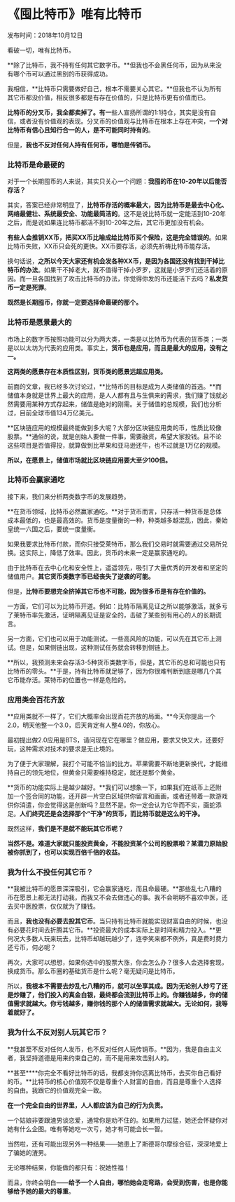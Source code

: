 # 《囤比特币》唯有比特币

发布时间：2018年10月12日

看破一切，唯有比特币。

**除了比特币，我不持有任何其它数字币。**但我也不会黑任何币，因为从来没有哪个币可以通过黑别的币获得成功。

我相信，**比特币只需要做好自己，根本不需要关心其它。**但我也不认为所有其它币都没价值，相反很多都是有存在价值的，只是比特币更有价值而已。

**比特币的分叉币，我全都卖掉了。**有**一**些人宣扬所谓的1:1持仓，其实是没有自信，或者没有价值观的表现。分叉币的价值观与比特币在根本上存在冲突，**一个对比特币有信心且知行合一的人，是不可能同时持有的**。

但是，**我也不反对任何人持有任何币，哪怕是传销币。**

### 比特币是命最硬的

对于一个长期囤币的人来说，其实只关心一个问题：**我囤的币在10-20年以后能否存活？**

其实，答案已经非常明显了，**比特币存活的概率最大，因为比特币是最去中心化、网络最健壮、系统最安全、功能最简洁的**。这不是说比特币就一定能活到10-20年之后，而是说如果连比特币都活不到10-20年之后，其它币更加没有机会。

**有些人会推销XX币，把买XX币比喻成给比特币买个保险，这是完全错误的**。如果比特币失败，XX币只会死的更快。XX币要存活，必须先祈祷比特币能存活。

换句话说，**之所以今天大家还有机会发各种XX币，是因为各国还没有找到干掉比特币的办法**。如果干不掉老大，就不值得干掉小罗罗，这就是小罗罗们还活着的原因。而一旦各国找到了攻击比特币的办法，你觉得你发的币还能活下去吗？**私发货币一定是死罪**。

**既然是长期囤币，你就一定要选择命最硬的那个。**

### 比特币是愿景最大的

市场上的数字币按照功能可以分为两大类，一类是以比特币为代表的货币类；一类是以以太坊为代表的应用类。事实上，**货币也是应用，而且是最大的应用，没有之一。**

**这两类的愿景存在本质性区别，货币类的愿景远超应用类。**

前面的文章，我已经多次讨论过，**比特币的目标是成为人类储值的首选。**而储值本身就是世界上最大的应用，是人人都有且与生俱来的需求，我们赚了钱就必然需要用某种方式存起来，储值是绝对的刚需。关于储值的总规模，我们也分析过，目前全球市值134万亿美元。

**区块链应用的规模最终能做到多大呢？大部分区块链应用类的币，性质比较像股票。**通俗的说，就是创始人要做一件事，需要融资，希望大家投钱。且不论这些项目是否值得投，就算做到比苹果和亚马逊还牛，也不过就是1万亿的规模。

**所以，在愿景上，储值市场就比区块链应用要大至少100倍。**

### 比特币会赢家通吃

接下来，我们来分析两类数字币的发展趋势。

**在货币领域，比特币必然赢家通吃。**对于货币而言，只存活一种货币是总体成本最低的，也是最高效的。货币是度量衡的一种，种类越多越混乱，因此，秦始皇统一六国之后，要统一度量衡。

如果我要求比特币付款，而你只接受莱特币，那么我们交易时就需要通过交易所兑换。这实际上，降低了效率。因此，货币的未来一定是赢家通吃的。

由于比特币在去中心化和安全性上，遥遥领先，吸引了大量优秀的开发者和坚定的储值用户。**其它货币类数字币已经丧失了逆袭的可能。**

但是，**比特币要想完全挤掉其它币也不可能，因为很多币是有存在价值的。**

一方面，它们可以为比特币开道。例如：比特币隔离见证之所以能够激活，就多亏了莱特币率先激活，证明隔离见证是安全的，击破了某些别有用心的人的长期谎言。

另一方面，它们也可以用于功能测试。一些高风险的功能，可以先在其它币上测试。但是，如果侧链出现，这种测试任务就会转移到侧链上。

**所以，我预测未来会存活3-5种货币类数字币，但是，其它币的总和可能也只有比特币的零头。**于是，持有比特币就足够了，因为你很难判断到底是哪几个其它币能存活。莱特币的位置也一样是危险的。

### 应用类会百花齐放

**应用类就不一样了，它们大概率会出现百花齐放的局面。**今天你提出一个2.0，明天他整一个3.0，后天肯定有人整4.0的，你放心。

最初提出做2.0应用是BTS，请问现在它在哪里？做应用，要求又快又大，还要好玩，这种需求对技术的要求是无止境的。

为了便于大家理解，我打个可能不恰当的比方。苹果需要不断地更新换代，才能维持自己的领先地位，但黄金只需要维持稳定，就还是那个黄金。

**货币的功能实际上是越少越好。**我们可以想象一下，如果我们在纸币上还附加一个签合同的功能，还开辟一片空白区域供你留言和画画，或者还带着一款游戏供你消遣，你会觉得这是创新吗？显然不是。你一定会认为它华而不实，画蛇添足。**人们终究还是会选择那个“干净”的货币，而比特币就是这么的干净。**

既然这样，**我们是不是就不能玩其它币呢？**

**当然不是。难道大家就只能投资黄金，不能投资某个公司的股票啦？某潜力原始股被你抓到了，也可以实现百倍千倍的收益。**

### 我为什么不投任何其它币？

**我被比特币的愿景深深吸引，它会赢家通吃，而且命最硬。**那些乱七八糟的币在愿景上都无法打动我，而我又不会去做违心的事。我不会明明不喜欢中医，还去买中医股票，仅仅就为了赚钱。

而且，**我也没有必要去投其它币**。当只持有比特币就能实现财富自由的时候，也没有必要花时间去折腾其它币。**投资最大的成本实际上是时间和精力投入。**更何况大多数人玩来玩去，比特币却越玩越少了，连李笑来都不例外，真是费时费力还亏币，何必呢？

再次，大家可以想想，如果你选中的股票大涨，你会怎么办？很多人会选择套现，换成货币。那么币圈的基础货币是什么呢？毫无疑问是比特币。

所以，**我根本不需要去炒乱七八糟的币，就可以坐享其成。**因为无论别人炒亏了还是炒赚了，他们投入的真金白银，最终都会流到比特币上的。你赚钱越多，你的储值需求就越大。你亏钱越多，赚你钱的那个人的储值需求就越大。无论如何，我等着就好了**。**

### 我为什么不反对别人玩其它币？

**我甚至不反对任何人发币，也不反对任何人玩传销币。**因为，我是自由主义者，我坚持道德是用来约束自己的，而不是用来攻击别人的。

**甚至****你完全不看好比特币的话，我都支持你远离比特币，去买你自己看好的币。**比特币的核心价值观不仅是尊重个人财富的自由，而且是尊重个人选择的自由。我跟它的价值观完全一致。

**在一个完全自由的世界里，人人都应该为自己的行为负责。**

一个姑娘非要跟渣男谈恋爱，通常你是劝不住的。如果用力过猛，她还会怀疑你对她有什么企图。唯有等她吃一次亏，她才有可能会长一智。

当然啦，还有可能出现另外一种结果——她患上了斯德哥尔摩综合征，深深地爱上了骗她的渣男。

无论哪种结果，你能做的都只有：祝她性福！

而且，你终会明白——**给予一个人自由，哪怕她会走弯路，会受到伤害，也是你能够给予她的最大的尊重**。